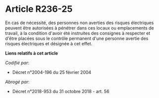 # Article R236-25

En cas de nécessité, des personnes non averties des risques électriques peuvent être autorisées à pénétrer dans ces locaux ou
emplacements de travail, à la condition d'avoir été instruites des consignes à respecter et d'être placées sous le contrôle
permanent d'une personne avertie des risques électriques et désignée à cet effet.

**Liens relatifs à cet article**

_Codifié par_:

  - Décret n°2004-196 du 25 février 2004

_Abrogé par_:

  - Décret n°2018-953 du 31 octobre 2018 - art. 56
